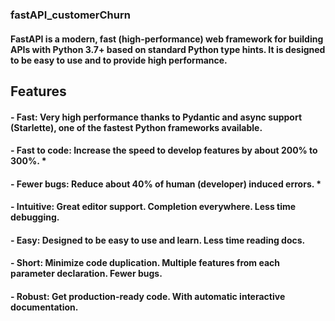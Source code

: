 ### fastAPI_customerChurn
#### FastAPI is a modern, fast (high-performance) web framework for building APIs with Python 3.7+ based on standard Python type hints. It is designed to be easy to use and to provide high performance.

## Features
#### - Fast: Very high performance thanks to Pydantic and async support (Starlette), one of the fastest Python frameworks available.
#### - Fast to code: Increase the speed to develop features by about 200% to 300%. *
#### - Fewer bugs: Reduce about 40% of human (developer) induced errors. *
#### - Intuitive: Great editor support. Completion everywhere. Less time debugging.
#### - Easy: Designed to be easy to use and learn. Less time reading docs.
#### - Short: Minimize code duplication. Multiple features from each parameter declaration. Fewer bugs.
#### - Robust: Get production-ready code. With automatic interactive documentation.
